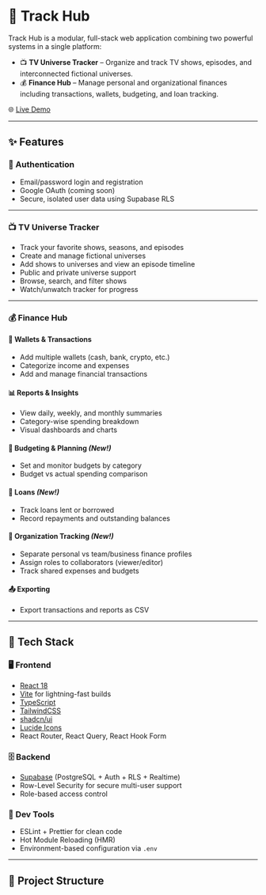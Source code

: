 # 🎯 Track Hub

Track Hub is a modular, full-stack web application combining two powerful systems in a single platform:

- 📺 **TV Universe Tracker** – Organize and track TV shows, episodes, and interconnected fictional universes.  
- 💰 **Finance Hub** – Manage personal and organizational finances including transactions, wallets, budgeting, and loan tracking.

🌐 [Live Demo](https://trackerhub.netlify.app)

---

## ✨ Features

### 🔐 Authentication
- Email/password login and registration
- Google OAuth (coming soon)
- Secure, isolated user data using Supabase RLS

---

### 📺 TV Universe Tracker
- Track your favorite shows, seasons, and episodes
- Create and manage fictional universes
- Add shows to universes and view an episode timeline
- Public and private universe support
- Browse, search, and filter shows
- Watch/unwatch tracker for progress

---

### 💰 Finance Hub
#### 💼 Wallets & Transactions
- Add multiple wallets (cash, bank, crypto, etc.)
- Categorize income and expenses
- Add and manage financial transactions

#### 📊 Reports & Insights
- View daily, weekly, and monthly summaries
- Category-wise spending breakdown
- Visual dashboards and charts

#### 📅 Budgeting & Planning *(New!)*
- Set and monitor budgets by category
- Budget vs actual spending comparison

#### 🔄 Loans *(New!)*
- Track loans lent or borrowed
- Record repayments and outstanding balances

#### 🏢 Organization Tracking *(New!)*
- Separate personal vs team/business finance profiles
- Assign roles to collaborators (viewer/editor)
- Track shared expenses and budgets

#### 📤 Exporting
- Export transactions and reports as CSV

---

## 🧰 Tech Stack

### 🖥️ Frontend
- [React 18](https://reactjs.org/)
- [Vite](https://vitejs.dev/) for lightning-fast builds
- [TypeScript](https://www.typescriptlang.org/)
- [TailwindCSS](https://tailwindcss.com/)
- [shadcn/ui](https://ui.shadcn.com)
- [Lucide Icons](https://lucide.dev)
- React Router, React Query, React Hook Form

### 🗄️ Backend
- [Supabase](https://supabase.com) (PostgreSQL + Auth + RLS + Realtime)
- Row-Level Security for secure multi-user support
- Role-based access control

### 🧪 Dev Tools
- ESLint + Prettier for clean code
- Hot Module Reloading (HMR)
- Environment-based configuration via `.env`

---

## 📂 Project Structure

